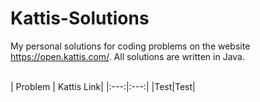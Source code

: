 # Kattis-Solutions
My personal solutions for coding problems on the website https://open.kattis.com/.
All solutions are written in Java. 

<br>
| Problem | Kattis Link|
|:---:|:---:|
|Test|Test|
